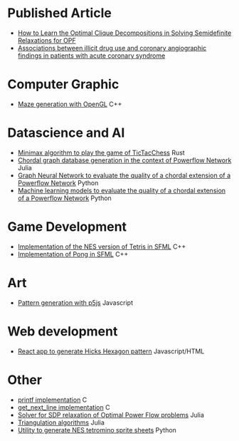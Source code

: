 # Published Article

* [How to Learn the Optimal Clique Decompositions in Solving Semidefinite Relaxations for OPF](https://ieeexplore.ieee.org/abstract/document/9891912/)
* [Associations between illicit drug use and coronary angiographic findings in patients with acute coronary syndrome](https://www.sciencedirect.com/science/article/pii/S187521362400278X)

# Computer Graphic

* [Maze generation with OpenGL](https://github.com/charlyalizadeh/OpenGLMaze) C++

# Datascience and AI

* [Minimax algorithm to play the game of TicTacChess](https://github.com/charlyalizadeh/TicTacChess) Rust
* [Chordal graph database generation in the context of Powerflow Network](https://github.com/charlyalizadeh/PowerFlowNetworks) Julia
* [Graph Neural Network to evaluate the quality of a chordal extension of a Powerflow Network](https://github.com/charlyalizadeh/PowerFlowNetworksGNN) Python
* [Machine learning models to evaluate the quality of a chordal extension of a Powerflow Network](https://github.com/charlyalizadeh/OPFpred) Python

# Game Development

* [Implementation of the NES version of Tetris in SFML](https://github.com/charlyalizadeh/NESTetris) C++
* [Implementation of Pong in SFML](https://github.com/charlyalizadeh/ChPong) C++

# Art

* [Pattern generation with p5js](https://github.com/charlyalizadeh/p5_pattern) Javascript

# Web development

* [React app to generate Hicks Hexagon pattern](https://github.com/charlyalizadeh/hickshexagongui) Javascript/HTML

# Other

* [printf implementation](https://github.com/charlyalizadeh/ft_printf) C
* [get_next_line implementation](https://github.com/charlyalizadeh/get_next_line) C
* [Solver for SDP relaxation of Optimal Power Flow problems](https://github.com/charlyalizadeh/OPFSDP.jl) Julia
* [Triangulation algorithms](https://github.com/charlyalizadeh/Triangulation.jl) Julia
* [Utility to generate NES tetromino sprite sheets](https://github.com/charlyalizadeh/TetrominoesMaker) Python
